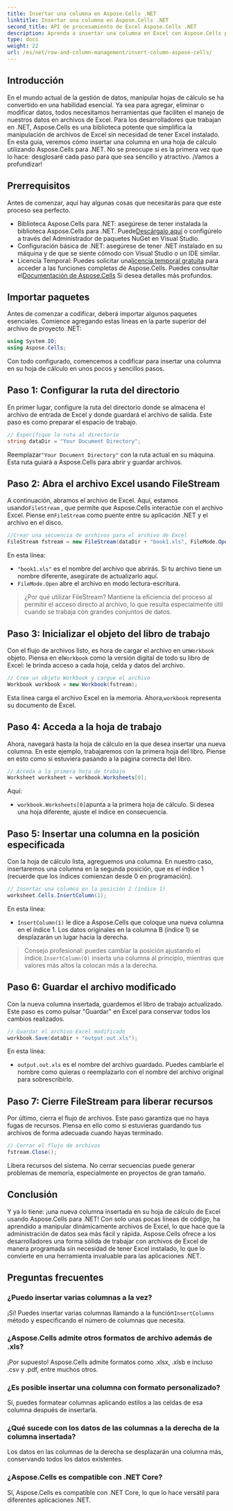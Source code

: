 ```yaml
---
title: Insertar una columna en Aspose.Cells .NET
linktitle: Insertar una columna en Aspose.Cells .NET
second_title: API de procesamiento de Excel Aspose.Cells .NET
description: Aprenda a insertar una columna en Excel con Aspose.Cells para .NET. Siga nuestra sencilla guía paso a paso para agregar una nueva columna sin problemas. Perfecto para desarrolladores de .NET.
type: docs
weight: 22
url: /es/net/row-and-column-management/insert-column-aspose-cells/
---
```

## Introducción
En el mundo actual de la gestión de datos, manipular hojas de cálculo se ha convertido en una habilidad esencial. Ya sea para agregar, eliminar o modificar datos, todos necesitamos herramientas que faciliten el manejo de nuestros datos en archivos de Excel. Para los desarrolladores que trabajan en .NET, Aspose.Cells es una biblioteca potente que simplifica la manipulación de archivos de Excel sin necesidad de tener Excel instalado. En esta guía, veremos cómo insertar una columna en una hoja de cálculo utilizando Aspose.Cells para .NET. No se preocupe si es la primera vez que lo hace: desglosaré cada paso para que sea sencillo y atractivo. ¡Vamos a profundizar!
## Prerrequisitos
Antes de comenzar, aquí hay algunas cosas que necesitarás para que este proceso sea perfecto.
-  Biblioteca Aspose.Cells para .NET: asegúrese de tener instalada la biblioteca Aspose.Cells para .NET. Puede[Descárgalo aquí](https://releases.aspose.com/cells/net/) o configúrelo a través del Administrador de paquetes NuGet en Visual Studio.
- Configuración básica de .NET: asegúrese de tener .NET instalado en su máquina y de que se siente cómodo con Visual Studio o un IDE similar.
- Licencia Temporal: Puedes solicitar una[licencia temporal gratuita](https://purchase.aspose.com/temporary-license/) para acceder a las funciones completas de Aspose.Cells.
 Puedes consultar el[Documentación de Aspose.Cells](https://reference.aspose.com/cells/net/) Si desea detalles más profundos.
## Importar paquetes
Antes de comenzar a codificar, deberá importar algunos paquetes esenciales. Comience agregando estas líneas en la parte superior del archivo de proyecto .NET:
```csharp
using System.IO;
using Aspose.Cells;
```
Con todo configurado, comencemos a codificar para insertar una columna en su hoja de cálculo en unos pocos y sencillos pasos.
## Paso 1: Configurar la ruta del directorio
En primer lugar, configure la ruta del directorio donde se almacena el archivo de entrada de Excel y donde guardará el archivo de salida. Este paso es como preparar el espacio de trabajo.
```csharp
// Especifique la ruta al directorio
string dataDir = "Your Document Directory";
```
 Reemplazar`"Your Document Directory"` con la ruta actual en su máquina. Esta ruta guiará a Aspose.Cells para abrir y guardar archivos.
## Paso 2: Abra el archivo Excel usando FileStream
 A continuación, abramos el archivo de Excel. Aquí, estamos usando`FileStream` , que permite que Aspose.Cells interactúe con el archivo Excel. Piense en`FileStream` como puente entre su aplicación .NET y el archivo en el disco.
```csharp
//Crear una secuencia de archivos para el archivo de Excel
FileStream fstream = new FileStream(dataDir + "book1.xls", FileMode.Open);
```
En esta línea:
- `"book1.xls"` es el nombre del archivo que abrirás. Si tu archivo tiene un nombre diferente, asegúrate de actualizarlo aquí.
- `FileMode.Open` abre el archivo en modo lectura-escritura.
> ¿Por qué utilizar FileStream? Mantiene la eficiencia del proceso al permitir el acceso directo al archivo, lo que resulta especialmente útil cuando se trabaja con grandes conjuntos de datos.
## Paso 3: Inicializar el objeto del libro de trabajo
 Con el flujo de archivos listo, es hora de cargar el archivo en un`Workbook` objeto. Piensa en el`Workbook` como la versión digital de todo su libro de Excel: le brinda acceso a cada hoja, celda y datos del archivo.
```csharp
// Cree un objeto Workbook y cargue el archivo
Workbook workbook = new Workbook(fstream);
```
 Esta línea carga el archivo Excel en la memoria. Ahora,`workbook` representa su documento de Excel.
## Paso 4: Acceda a la hoja de trabajo
Ahora, navegará hasta la hoja de cálculo en la que desea insertar una nueva columna. En este ejemplo, trabajaremos con la primera hoja del libro. Piense en esto como si estuviera pasando a la página correcta del libro.
```csharp
// Acceda a la primera hoja de trabajo
Worksheet worksheet = workbook.Worksheets[0];
```
Aquí:
- `workbook.Worksheets[0]`apunta a la primera hoja de cálculo. Si desea una hoja diferente, ajuste el índice en consecuencia.
## Paso 5: Insertar una columna en la posición especificada
Con la hoja de cálculo lista, agreguemos una columna. En nuestro caso, insertaremos una columna en la segunda posición, que es el índice 1 (recuerde que los índices comienzan desde 0 en programación).
```csharp
// Insertar una columna en la posición 2 (índice 1)
worksheet.Cells.InsertColumn(1);
```
En esta línea:
- `InsertColumn(1)` le dice a Aspose.Cells que coloque una nueva columna en el índice 1. Los datos originales en la columna B (índice 1) se desplazarán un lugar hacia la derecha.
>  Consejo profesional: puedes cambiar la posición ajustando el índice.`InsertColumn(0)` inserta una columna al principio, mientras que valores más altos la colocan más a la derecha.
## Paso 6: Guardar el archivo modificado
Con la nueva columna insertada, guardemos el libro de trabajo actualizado. Este paso es como pulsar "Guardar" en Excel para conservar todos los cambios realizados.
```csharp
// Guardar el archivo Excel modificado
workbook.Save(dataDir + "output.out.xls");
```
En esta línea:
- `output.out.xls` es el nombre del archivo guardado. Puedes cambiarle el nombre como quieras o reemplazarlo con el nombre del archivo original para sobrescribirlo.
## Paso 7: Cierre FileStream para liberar recursos
Por último, cierra el flujo de archivos. Este paso garantiza que no haya fugas de recursos. Piensa en ello como si estuvieras guardando tus archivos de forma adecuada cuando hayas terminado.
```csharp
// Cerrar el flujo de archivos
fstream.Close();
```
Libera recursos del sistema. No cerrar secuencias puede generar problemas de memoria, especialmente en proyectos de gran tamaño.
## Conclusión
Y ya lo tiene: ¡una nueva columna insertada en su hoja de cálculo de Excel usando Aspose.Cells para .NET! Con solo unas pocas líneas de código, ha aprendido a manipular dinámicamente archivos de Excel, lo que hace que la administración de datos sea más fácil y rápida. Aspose.Cells ofrece a los desarrolladores una forma sólida de trabajar con archivos de Excel de manera programada sin necesidad de tener Excel instalado, lo que lo convierte en una herramienta invaluable para las aplicaciones .NET.
## Preguntas frecuentes
### ¿Puedo insertar varias columnas a la vez?  
 ¡Sí! Puedes insertar varias columnas llamando a la función`InsertColumns` método y especificando el número de columnas que necesita.
### ¿Aspose.Cells admite otros formatos de archivo además de .xls?  
¡Por supuesto! Aspose.Cells admite formatos como .xlsx, .xlsb e incluso .csv y .pdf, entre muchos otros.
### ¿Es posible insertar una columna con formato personalizado?  
Sí, puedes formatear columnas aplicando estilos a las celdas de esa columna después de insertarla.
### ¿Qué sucede con los datos de las columnas a la derecha de la columna insertada?  
Los datos en las columnas de la derecha se desplazarán una columna más, conservando todos los datos existentes.
### ¿Aspose.Cells es compatible con .NET Core?  
Sí, Aspose.Cells es compatible con .NET Core, lo que lo hace versátil para diferentes aplicaciones .NET.